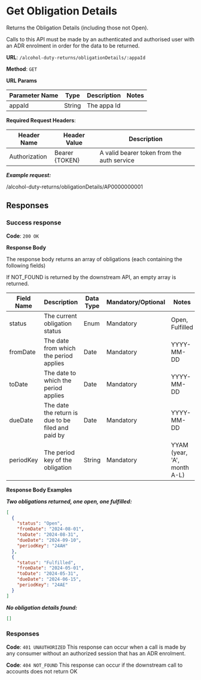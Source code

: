 # Get Obligation Details

Returns the Obligation Details (including those not Open).

Calls to this API must be made by an authenticated and authorised user with an ADR enrolment in order for the data to be returned.

**URL**: `/alcohol-duty-returns/obligationDetails/:appaId`

**Method**: `GET`

**URL Params**

| Parameter Name | Type   | Description  | Notes      |
|----------------|--------|--------------|------------|
| appaId         | String |  The appa Id |            |

**Required Request Headers**:

| Header Name   | Header Value   | Description                                |
|---------------|----------------|--------------------------------------------|
| Authorization | Bearer {TOKEN} | A valid bearer token from the auth service |

***Example request:***

/alcohol-duty-returns/obligationDetails/AP0000000001

## Responses

### Success response

**Code**: `200 OK`

**Response Body**

The response body returns an array of obligations (each containing the following fields)

If NOT_FOUND is returned by the downstream API, an empty array is returned.

| Field Name | Description                                        | Data Type | Mandatory/Optional | Notes                       |
|------------|----------------------------------------------------|-----------|--------------------|-----------------------------|
| status     | The current obligation status                      | Enum      | Mandatory          | Open, Fulfilled             |
| fromDate   | The date from which the period applies             | Date      | Mandatory          | YYYY-MM-DD                  |
| toDate     | The date to which the period applies               | Date      | Mandatory          | YYYY-MM-DD                  |
| dueDate    | The date the return is due to be filed and paid by | Date      | Mandatory          | YYYY-MM-DD                  |
| periodKey  | The period key of the obligation                   | String    | Mandatory          | YYAM (year, 'A', month A-L) |

**Response Body Examples**

***Two obligations returned, one open, one fulfilled:***

```json
[
  {
    "status": "Open",
    "fromDate": "2024-08-01",
    "toDate": "2024-08-31",
    "dueDate": "2024-09-10",
    "periodKey": "24AH"
  },
  {
    "status": "Fulfilled",
    "fromDate": "2024-05-01",
    "toDate": "2024-05-31",
    "dueDate": "2024-06-15",
    "periodKey": "24AE"
  }
]
```

***No obligation details found:***

```json
[]
```

### Responses
**Code**: `401 UNAUTHORIZED`
This response can occur when a call is made by any consumer without an authorized session that has an ADR enrolment.

**Code**: `404 NOT_FOUND`
This response can occur if the downstream call to accounts does not return OK